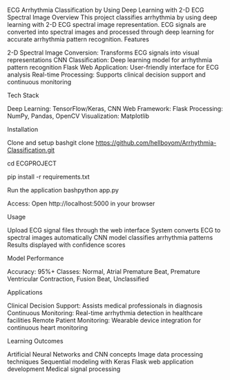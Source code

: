 ECG Arrhythmia Classification by Using Deep Learning with 2-D ECG Spectral Image
Overview
This project classifies arrhythmia by using deep learning with 2-D ECG spectral image representation. ECG signals are converted into spectral images and processed through deep learning for accurate arrhythmia pattern recognition.
Features

2-D Spectral Image Conversion: Transforms ECG signals into visual representations
CNN Classification: Deep learning model for arrhythmia pattern recognition
Flask Web Application: User-friendly interface for ECG analysis
Real-time Processing: Supports clinical decision support and continuous monitoring

Tech Stack

Deep Learning: TensorFlow/Keras, CNN
Web Framework: Flask
Processing: NumPy, Pandas, OpenCV
Visualization: Matplotlib

Installation

Clone and setup
bashgit clone https://github.com/hellboyom/Arrhythmia-Classification.git

cd ECGPROJECT

pip install -r requirements.txt

Run the application
bashpython app.py

Access: Open http://localhost:5000 in your browser

Usage

Upload ECG signal files through the web interface
System converts ECG to spectral images automatically
CNN model classifies arrhythmia patterns
Results displayed with confidence scores

Model Performance

Accuracy: 95%+
Classes: Normal, Atrial Premature Beat, Premature Ventricular Contraction, Fusion Beat, Unclassified

Applications

Clinical Decision Support: Assists medical professionals in diagnosis
Continuous Monitoring: Real-time arrhythmia detection in healthcare facilities
Remote Patient Monitoring: Wearable device integration for continuous heart monitoring

Learning Outcomes

Artificial Neural Networks and CNN concepts
Image data processing techniques
Sequential modeling with Keras
Flask web application development
Medical signal processing
